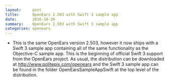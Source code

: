 ```yaml
---
layout:     post
title:      OpenEars 2.503 with Swift 3 sample app
date:       2016-10-20
summary:    OpenEars 2.503 with Swift 3 sample app
categories: openears
---
```

* This is the same OpenEars version 2.503, however it now ships with a Swift 3 sample app containing all of the same functionality as the Objective-C sample app. This is the beginning of official Swift 3 support from the OpenEars project. As usual, the distribution can be downloaded at <a href="http://www.politepix.com/openears">http://www.politepix.com/openears</a> and the Swift 3 sample app can be found in the folder OpenEarsSampleAppSwift at the top level of the distribution.
